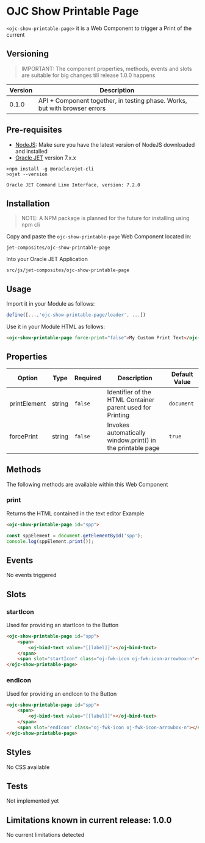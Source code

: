 # OJC Show Printable Page

```<ojc-show-printable-page>``` it is a Web Component to trigger a Print of the current 

## Versioning

> IMPORTANT: The component properties, methods, events and slots are suitable for big changes till release 1.0.0 happens

|Version| Description  |
|--|--|
| 0.1.0 | API + Component together, in testing phase. Works, but with browser errors |

## Pre-requisites
 - [NodeJS](https://nodejs.org/es/download/): Make sure you have the latest version of NodeJS downloaded and installed 
 - [Oracle JET](https://www.oracle.com/webfolder/technetwork/jet/index.html) version 7.x.x
```
>npm install -g @oracle/ojet-cli
>ojet --version

Oracle JET Command Line Interface, version: 7.2.0
```

## Installation
>NOTE: A NPM package is planned for the future for installing using npm cli

Copy and paste the ``ojc-show-printable-page`` Web Component located in:
```
jet-composites/ojc-show-printable-page
``` 
Into your Oracle JET Application 
```
src/js/jet-composites/ojc-show-printable-page
```
## Usage
Import it in your Module as follows:
```javascript
define([...,'ojc-show-printable-page/loader', ...])
```
Use it in your Module HTML as follows:
```html
<ojc-show-printable-page force-print="false">My Custom Print Text</ojc-show-printable-page>
```
## Properties
|Option|Type|Required|Description|Default Value
|--|--|--|--|--|
|printElement|string|``false``|Identifier of the HTML Container parent used for Printing|``document``|
|forcePrint|string|``false``|Invokes automatically window.print() in the printable page|``true``|

## Methods
The following methods are available within this Web Component
### print
Returns the HTML contained in the text editor
Example
```html
<ojc-show-printable-page id="spp">
```
```javascript
const sppElement = document.getElementById('spp');
console.log(sppElement.print());
```

## Events
No events triggered

## Slots
### startIcon
Used for providing an startIcon to the Button
```html
<ojc-show-printable-page id="spp">
    <span>
        <oj-bind-text value="[[label]]"></oj-bind-text>
    </span>
    <span slot="startIcon" class="oj-fwk-icon oj-fwk-icon-arrowbox-n"></span>
</ojc-show-printable-page>
```

### endIcon
Used for providing an endIcon to the Button
```html
<ojc-show-printable-page id="spp">
    <span>
        <oj-bind-text value="[[label]]"></oj-bind-text>
    </span>
    <span slot="endIcon" class="oj-fwk-icon oj-fwk-icon-arrowbox-n"></span>
</ojc-show-printable-page>
```

## Styles
No CSS available

## Tests
Not implemented yet

## Limitations known in current release: 1.0.0
No current limitations detected